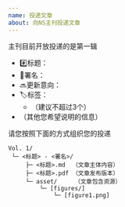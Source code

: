 ```yaml
---
name: 投递文章
about: 向NS主刊投递文章
---
```

<!-- 投递时请删除这段内容⤵️ -->
主刊目前开放投递的是第一辑
<!-- 投递时请删除这段内容⤴️ -->

<!-- ⚠️请删除下面不需要的点 -->
* #️⃣标题：
* 📛署名：
* 🔜更新意向：
* 🏷️标签：
  - （建议不超过3个）
* （其他您希望说明的信息）

<!-- 投递时请删除这段内容⤵️ -->
请您按照下面的方式组织您的投递
```
Vol. 1/
 └─ <标题> - <署名>/
     ├─ <标题>.md  （文章主体内容）
     ├─ <标题>.pdf （文章发布版本）
     └─ asset/     （文章包含资源）
         └─ [figures/]
             └─ [figure1.png]
```
<!-- 投递时请删除这段内容⤴️ -->